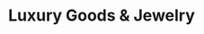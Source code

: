 ---
title: Luxury Goods & Jewelry
slug: luxury-goods-jewelry
taxonomy:
	tag: industry
content:
    items:
        '@taxonomy.industry': luxury-goods-jewelry
    order:
        by: date
        dir: desc
---